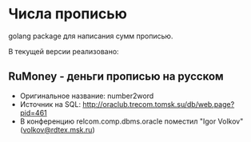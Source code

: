 
Числа прописью
==============

golang package для написания сумм прописью.

В текущей версии реализовано:

## RuMoney - деньги прописью на русском

* Оригинальное название: number2word
* Источник на SQL: http://oraclub.trecom.tomsk.su/db/web.page?pid=461
* В конференцию relcom.comp.dbms.oracle поместил "Igor Volkov" (volkov@rdtex.msk.ru)

